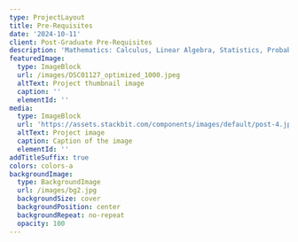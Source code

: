 ```yaml
---
type: ProjectLayout
title: Pre-Requisites
date: '2024-10-11'
client: Post-Graduate Pre-Requisites
description: 'Mathematics: Calculus, Linear Algebra, Statistics, Probability'
featuredImage:
  type: ImageBlock
  url: /images/DSC01127_optimized_1000.jpeg
  altText: Project thumbnail image
  caption: ''
  elementId: ''
media:
  type: ImageBlock
  url: 'https://assets.stackbit.com/components/images/default/post-4.jpeg'
  altText: Project image
  caption: Caption of the image
  elementId: ''
addTitleSuffix: true
colors: colors-a
backgroundImage:
  type: BackgroundImage
  url: /images/bg2.jpg
  backgroundSize: cover
  backgroundPosition: center
  backgroundRepeat: no-repeat
  opacity: 100
---
```

